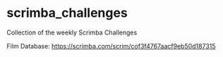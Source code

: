 # scrimba_challenges

Collection of the weekly Scrimba Challenges

Film Database: https://scrimba.com/scrim/cof3f4767aacf9eb50d187315
